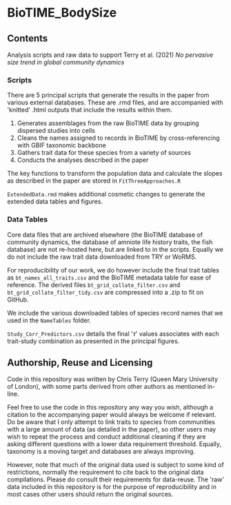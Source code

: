 # BioTIME_BodySize

## Contents

Analysis scripts and raw data to support Terry et al. (2021) *No pervasive size trend in global community dynamics*

### Scripts

There are 5 principal scripts that generate the results in the paper from various external databases. These are .rmd files, and are accompanied with 'knitted' .html outputs that include the results within them.

1. Generates assemblages from the raw BioTIME data by grouping dispersed studies into cells
2. Cleans the names assigned to records in BioTIME by cross-referencing with GBIF taxonomic backbone
3. Gathers trait data for these species from a variety of sources 
4. Conducts the analyses described in the paper

The key functions to transform the population data and calculate the slopes as described in the paper are stored in `FitThreeApproaches.R`

`ExtendedData.rmd` makes additional cosmetic changes to generate the extended data tables and figures. 

### Data Tables

Core data files that are archived elsewhere (the BioTIME database of community dynamics, the database of amniote life history traits, the fish database) are not re-hosted here, but are linked to in the scripts. Equally we do not include the raw trait data downloaded from TRY or WoRMS. 

For reproducibility of our work, we do however include the final trait tables as `bt_names_all_traits.csv` and the BioTIME metadata table for ease of reference. The derived files `bt_grid_collate_filter.csv` and `bt_grid_collate_filter_tidy.csv` are compressed into a .zip to fit on GitHub.

We include the various downloaded tables of species record names that we used in the `NameTables` folder.

`Study_Corr_Predictors.csv` details the final '$\tau$' values associates with each trait-study combination as presented in the principal figures.


## Authorship, Reuse and Licensing

Code in this repository was written by Chris Terry (Queen Mary University of London), with some parts derived from other authors as mentioned in-line. 

Feel free to use the code in this repository any way you wish, although a citation to the accompanying paper would always be welcome if relevant. Do be aware that I only attempt to link traits to species from communities with a large amount of data (as detailed in the paper), so other users may wish to repeat the process and conduct additional cleaning if they are asking different questions with a lower data requirement threshold. Equally, taxonomy is a moving target and databases are always improving. 

However, note that much of the original data used is subject to some kind of restrictions, normally the requirement to cite back to the original data compilations. Please do consult their requirements for data-reuse. The 'raw' data included in this repository is for the purpose of reproducibility and in most cases other users should return the original sources. 

